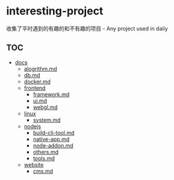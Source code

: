 # interesting-project
收集了平时遇到的有趣的和不有趣的项目 - Any project used in daily

## TOC
<!-- TOC -->
- [docs](./docs)
  - [alogrithm.md](./docs/alogrithm.md)
  - [db.md](./docs/db.md)
  - [docker.md](./docs/docker.md)
  - [frontend](./docs/frontend)
    - [framework.md](./docs/frontend/framework.md)
    - [ui.md](./docs/frontend/ui.md)
    - [webgl.md](./docs/frontend/webgl.md)
  - [linux](./docs/linux)
    - [system.md](./docs/linux/system.md)
  - [nodejs](./docs/nodejs)
    - [build-cli-tool.md](./docs/nodejs/build-cli-tool.md)
    - [native-app.md](./docs/nodejs/native-app.md)
    - [node-addon.md](./docs/nodejs/node-addon.md)
    - [others.md](./docs/nodejs/others.md)
    - [tools.md](./docs/nodejs/tools.md)
  - [website](./docs/website)
    - [cms.md](./docs/website/cms.md)
<!-- /TOC -->
